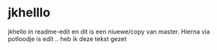 # jkhelllo
jkhello in readme-edit en dit is een niuewe/copy van master. Hierna via potloodje is edit  .. heb ik deze tekst gezet
